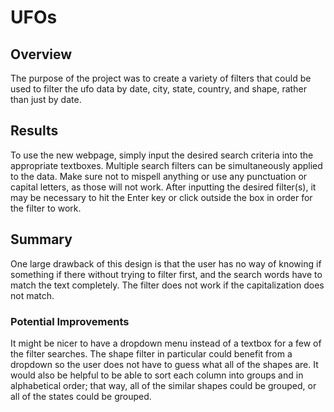 # UFOs

## Overview
The purpose of the project was to create a variety of filters that could be used to filter the ufo data by date, city, state, country, and shape, rather than just by date.


## Results
To use the new webpage, simply input the desired search criteria into the appropriate textboxes. Multiple search filters can be simultaneously applied to the data. Make sure not to mispell anything or use any punctuation or capital letters, as those will not work. After inputting the desired filter(s), it may be necessary to hit the Enter key or click outside the box in order for the filter to work.

## Summary
One large drawback of this design is that the user has no way of knowing if something if there without trying to filter first, and the search words have to match the text completely. The filter does not work if the capitalization does not match. 

### Potential Improvements
It might be nicer to have a dropdown menu instead of a textbox for a few of the filter searches. The shape filter in particular could benefit from a dropdown so the user does not have to guess what all of the shapes are. It would also be helpful to be able to sort each column into groups and in alphabetical order; that way, all of the similar shapes could be grouped, or all of the states could be grouped.
